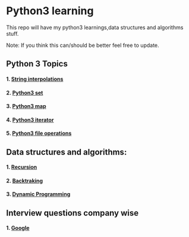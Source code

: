 # Python3 learning

This repo will have my python3 learnings,data structures and algorithms stuff.

Note: If you think this can/should be better feel free to update.

## Python 3 Topics

#### 1. [String interpolations](https://github.com/nitishvu/python3_stuff/tree/master/py3_concepts/String_Interpolation.py)

#### 2. [Python3 set ](https://github.com/nitishvu/python3_stuff/tree/master/py3_concepts/python3_sets.py)

#### 3. [Python3 map ](https://github.com/nitishvu/python3_stuff/tree/master/py3_concepts/python3_maps.py)
#### 4. [Python3 iterator ](https://github.com/nitishvu/python3_stuff/tree/master/py3_concepts/your_own_Iterator.py)

#### 5. [Python3 file operations ](https://github.com/nitishvu/python3_stuff/tree/master/file_ops)

## Data structures and algorithms:

#### 1. [Recursion](https://github.com/nitishvu/python3_stuff/tree/master/algorithms/Recursion)

#### 2. [Backtraking](https://github.com/nitishvu/python3_stuff/tree/master/algorithms/Backtracking/)

#### 3. [Dynamic Programming](https://github.com/nitishvu/python3_stuff/tree/master/algorithms/dynamic_programming)

## Interview questions company wise

#### 1. [Google](https://github.com/nitishvu/python3_stuff/tree/master/google)

